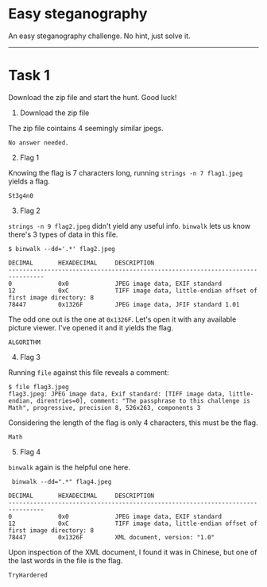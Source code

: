 # Easy steganography

An easy steganography challenge. No hint, just solve it.

---

# Task 1

Download the zip file and start the hunt. Good luck!

1. Download the zip file

The zip file cointains 4 seemingly similar jpegs.

```
No answer needed.
```

2. Flag 1

Knowing the flag is 7 characters long, running `strings -n 7 flag1.jpeg` yields a
flag.

```
St3g4n0
```

3. Flag 2

`strings -n 9 flag2.jpeg` didn't yield any useful info. `binwalk` lets us know
there's 3 types of data in this file.

```
$ binwalk --dd='.*' flag2.jpeg

DECIMAL       HEXADECIMAL     DESCRIPTION
--------------------------------------------------------------------------------
0             0x0             JPEG image data, EXIF standard
12            0xC             TIFF image data, little-endian offset of first image directory: 8
78447         0x1326F         JPEG image data, JFIF standard 1.01
```

The odd one out is the one at `0x1326F`. Let's open it with any available
picture viewer. I've opened it and it yields the flag.

```
ALGORITHM
```

4. Flag 3

Running `file` against this file reveals a comment:
```
$ file flag3.jpeg
flag3.jpeg: JPEG image data, Exif standard: [TIFF image data, little-endian, direntries=0], comment: "The passphrase to this challenge is Math", progressive, precision 8, 526x263, components 3
```

Considering the length of the flag is only 4 characters, this must be the flag.

```
Math
```

5. Flag 4

`binwalk` again is the helpful one here.

```
 binwalk --dd=".*" flag4.jpeg

DECIMAL       HEXADECIMAL     DESCRIPTION
--------------------------------------------------------------------------------
0             0x0             JPEG image data, EXIF standard
12            0xC             TIFF image data, little-endian offset of first image directory: 8
78447         0x1326F         XML document, version: "1.0"
```

Upon inspection of the XML document, I found it was in Chinese, but one of the
last words in the file is the flag.

```
TryHardered
```
